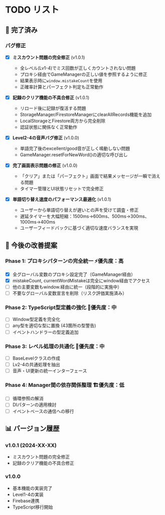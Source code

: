 # TODO リスト

## 🎯 完了済み

### バグ修正
- [x] **ミスカウント問題の完全修正** (v1.0.1)
  - 全レベル(Lv1-4)でミス回数が正しくカウントされない問題
  - プロキシ経由でGameManagerの正しい値を参照するように修正
  - 結果表示時に`window.mistakeCount`を使用
  - 正確率計算とパーフェクト判定も正常動作

- [x] **記録のクリア機能の不具合修正** (v1.0.1)
  - リロード後に記録が復活する問題
  - StorageManager/FirestoreManagerにclearAllRecords機能を追加
  - LocalStorageとFirestore両方から完全削除
  - 認証状態に関係なく正常動作

- [x] **Level2-4の音声バグ修正** (v1.0.0)
  - 単語完了後のexcellent/good音が正しく鳴動しない問題
  - GameManager.resetForNewWord()の適切な呼び出し

- [x] **完了画面表示問題の修正** (v1.0.0)
  - 「クリア」または「パーフェクト」画面で結果メッセージが一瞬で消える問題
  - タイマー管理とUI状態リセットで完全修正

- [x] **単語切り替え速度のパフォーマンス最適化** (v1.0.1)
  - ユーザーから単語切り替えが遅いとの声を受けて調査・修正
  - 遅延タイマーを大幅短縮：1500ms→600ms、500ms→300ms、1000ms→400ms
  - ユーザーフィードバックに基づく適切な速度バランスを実現

## 🚀 今後の改善提案

### Phase 1: プロキシパターンの完全統一 ⚡優先度：高
- [x] 全グローバル変数のプロキシ設定完了（GameManager経由）
- [x] mistakeCount, currentWordMistakeは完全にwindow経由でアクセス
- [ ] 他の主要変数もwindow.経由に統一（段階的に実施中）
- [ ] 不要なグローバル変数宣言を削除（リスク評価実施済み）

### Phase 2: TypeScript型定義の強化 📝優先度：中
- [ ] Window型定義を完全化
- [ ] any型を適切な型に置換 (43箇所の型警告)
- [ ] イベントハンドラーの型定義追加

### Phase 3: レベル処理の共通化 🔄優先度：中
- [ ] BaseLevelクラスの作成
- [ ] Lv2-4の共通処理を抽出
- [ ] 音声・UI更新の統一インターフェース

### Phase 4: Manager間の依存関係整理 🏗️優先度：低
- [ ] 循環参照の解消
- [ ] DIパターンの適用検討
- [ ] イベントベースの通信への移行

## 📊 バージョン履歴

### v1.0.1 (2024-XX-XX)
- ミスカウント問題の完全修正
- 記録のクリア機能の不具合修正

### v1.0.0
- 基本機能の実装完了
- Level1-4の実装
- Firebase連携
- TypeScript移行開始